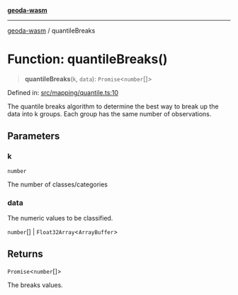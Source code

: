 [**geoda-wasm**](../README.md)

***

[geoda-wasm](../globals.md) / quantileBreaks

# Function: quantileBreaks()

> **quantileBreaks**(`k`, `data`): `Promise`\<`number`[]\>

Defined in: [src/mapping/quantile.ts:10](https://github.com/GeoDaCenter/geoda-lib/blob/0ad3977fd23db605b1dc766f99d329a28ef59f68/src/js/src/mapping/quantile.ts#L10)

The quantile breaks algorithm to determine the best way to break up the data into k groups. Each group has the same number of observations.

## Parameters

### k

`number`

The number of classes/categories

### data

The numeric values to be classified.

`number`[] | `Float32Array`\<`ArrayBuffer`\>

## Returns

`Promise`\<`number`[]\>

The breaks values.
